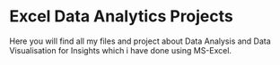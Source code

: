 # Excel Data Analytics Projects
Here you will find all my files and project about Data Analysis and Data Visualisation for Insights which i have done using MS-Excel.
